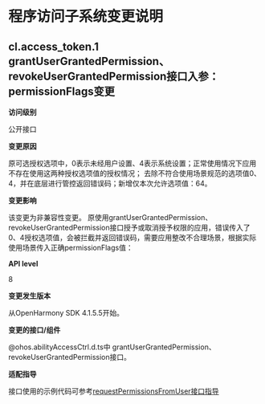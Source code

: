 # 程序访问子系统变更说明
## cl.access_token.1 grantUserGrantedPermission、revokeUserGrantedPermission接口入参：permissionFlags变更

**访问级别**

公开接口

**变更原因**

原可选授权选项中，0表示未经用户设置、4表示系统设置；正常使用情况下应用不存在使用这两种授权选项值的授权情况；
去除不符合使用场景规范的选项值0、4，并在底层进行管控返回错误码；新增仅本次允许选项值：64。

**变更影响**

该变更为非兼容性变更。
原使用grantUserGrantedPermission、revokeUserGrantedPermission接口授予或取消授予权限的应用，错误传入了0、4授权选项值，会被拦截并返回错误码，需要应用整改不合理场景，根据实际使用场景传入正确permissionFlags值：

**API level**

8

**变更发生版本**

从OpenHarmony SDK 4.1.5.5开始。

**变更的接口/组件**

@ohos.abilityAccessCtrl.d.ts中 grantUserGrantedPermission、revokeUserGrantedPermission接口。

**适配指导**

接口使用的示例代码可参考[requestPermissionsFromUser接口指导](../../../application-dev/reference/apis/js-apis-abilityAccessCtrl.md#requestpermissionsfromuser9)
